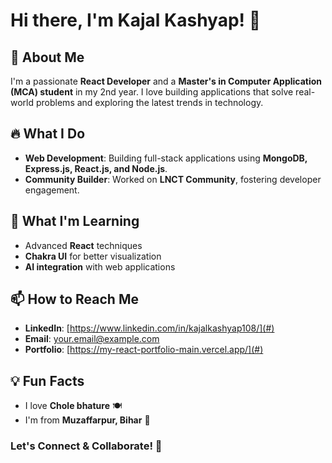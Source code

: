 # Hi there, I'm Kajal Kashyap! 👋

## 🚀 About Me
I'm a passionate **React Developer** and a **Master's in Computer Application (MCA) student** in my 2nd year. I love building applications that solve real-world problems and exploring the latest trends in technology.

## 🔥 What I Do
- **Web Development**: Building full-stack applications using **MongoDB, Express.js, React.js, and Node.js**.
- **Community Builder**: Worked on **LNCT Community**, fostering developer engagement.

## 🌱 What I'm Learning
- Advanced **React** techniques
- **Chakra UI** for better visualization
- **AI integration** with web applications

## 📫 How to Reach Me
- **LinkedIn**: [https://www.linkedin.com/in/kajalkashyap108/](#)
- **Email**: your.email@example.com
- **Portfolio**: [https://my-react-portfolio-main.vercel.app/](#)

## 💡 Fun Facts
- I love **Chole bhature** 🍽️
- I'm from **Muzaffarpur, Bihar** 🏡

### Let's Connect & Collaborate! 🚀

